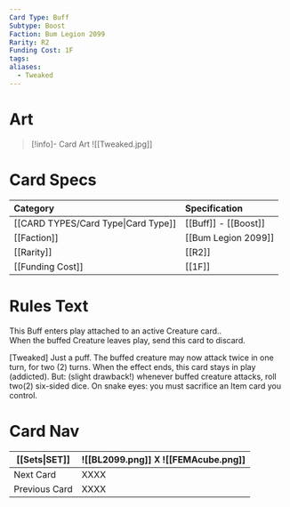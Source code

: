 ```yaml
---
Card Type: Buff
Subtype: Boost
Faction: Bum Legion 2099
Rarity: R2
Funding Cost: 1F
tags: 
aliases:
  - Tweaked
---
```

# Art

> [!info]- Card Art
> ![[Tweaked.jpg]]

# Card Specs

| Category                            | Specification        |
|:----------------------------------- |:-------------------- |
| [[CARD TYPES/Card Type\|Card Type]] | [[Buff]] - [[Boost]] |
| [[Faction]]                         | [[Bum Legion 2099]]                 |
| [[Rarity]]                          | [[R2]]                 |
| [[Funding Cost]]                    | [[1F]]               |

# Rules Text  

This Buff enters play attached to an active Creature card..  
When the buffed Creature leaves play, send this card to discard.  

[Tweaked] Just a puff.
The buffed creature may now attack twice in one turn, for two (2) turns. When the effect ends, this card stays in play (addicted). 
But: (slight drawback!) 
whenever buffed creature attacks, roll two(2) six-sided dice.
  On snake eyes: you must sacrifice an Item card you control.

# Card Nav

| [[Sets\|SET]] |  ![[BL2099.png]] 𐌢 ![[FEMAcube.png]] |
| --- | --- |
| Next Card | XXXX |
| Previous Card | XXXX |
